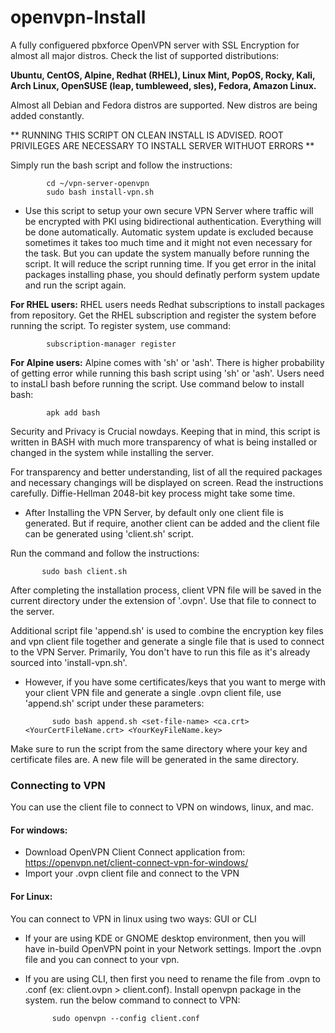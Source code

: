 # openvpn-Install
A fully configuered pbxforce OpenVPN server with SSL Encryption for almost all major distros. Check the list of supported distributions:

****Ubuntu, CentOS, Alpine, Redhat (RHEL), Linux Mint, PopOS, Rocky, Kali, Arch Linux, OpenSUSE (leap, tumbleweed, sles), Fedora, Amazon Linux.****
            
Almost all Debian and Fedora distros are supported. New distros are being added constantly.

** RUNNING THIS SCRIPT ON CLEAN INSTALL IS ADVISED. ROOT PRIVILEGES ARE NECESSARY TO INSTALL SERVER WITHUOT ERRORS **

Simply run the bash script and follow the instructions: 

            cd ~/vpn-server-openvpn
            sudo bash install-vpn.sh

* Use this script to setup your own secure VPN Server where traffic will be encrypted with PKI using bidirectional authentication. Everything will be done automatically. Automatic system update is excluded because sometimes it takes too much time and it might not even necessary for the task. But you can update the system manually before running the script. It will reduce the script running time. If you get error in the inital packages installing phase, you should definatly perform system update and run the script again.

****For RHEL users:**** RHEL users needs Redhat subscriptions to install packages from repository. Get the RHEL subscription and register the system before running the script. To register system, use command:

            subscription-manager register

****For Alpine users:**** Alpine comes with 'sh' or 'ash'. There is higher probability of getting error while running this bash script using 'sh' or 'ash'. Users need to instaLl bash before running the script. Use command below to install bash:

            apk add bash
            
Security and Privacy is Crucial nowdays. Keeping that in mind, this script is written in BASH with much more transparency of what is being installed or changed in the system while installing the server.

For transparency and better understanding, list of all the required packages and necessary changings will be displayed on screen. Read the instructions carefully. Diffie-Hellman 2048-bit key process might take some time. 

* After Installing the VPN Server, by default only one client file is generated. But if require, another client can be added and the client file can be generated using 'client.sh' script. 

Run the command and follow the instructions:

           sudo bash client.sh

After completing the installation process, client VPN file will be saved in the current directory under the extension of '.ovpn'. Use that file to connect to the server.

Additional script file 'append.sh' is used to combine the encryption key files and vpn client file together and generate a single file that is used to connect to the VPN Server. Primarily, You don't have to run this file as it's already sourced into 'install-vpn.sh'.

* However, if you have some certificates/keys that you want to merge with your client VPN file and generate a single .ovpn client file, use 'append.sh' script under these parameters:
    
            sudo bash append.sh <set-file-name> <ca.crt> <YourCertFileName.crt> <YourKeyFileName.key>

Make sure to run the script from the same directory where your key and certificate files are. A new file will be generated in the same directory.

### Connecting to VPN

You can use the client file to connect to VPN on windows, linux, and mac. 

#### For windows:
* Download OpenVPN Client Connect application from: https://openvpn.net/client-connect-vpn-for-windows/
* Import your .ovpn client file and connect to the VPN

#### For Linux: 
You can connect to VPN in linux using two ways: GUI or CLI
* If your are using KDE or GNOME desktop environment, then you will have in-build OpenVPN point in your Network settings. Import the .ovpn file and you can connect to your vpn.
* If you are using CLI, then first you need to rename the file from .ovpn to .conf (ex: client.ovpn > client.conf). Install openvpn package in the system. run the below command to connect to VPN:

            sudo openvpn --config client.conf
            


    
